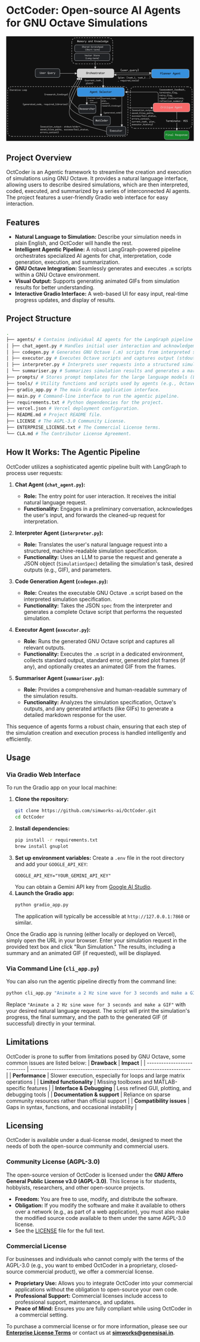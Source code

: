 # OctCoder: Open-source AI Agents for GNU Octave Simulations

![OctCoder Architecture](public/octcoder.png)

## Project Overview

OctCoder is an Agentic framework to streamline the creation and execution of simulations using GNU Octave. It provides a natural language interface, allowing users to describe desired simulations, which are then interpreted, coded, executed, and summarized by a series of interconnected AI agents. The project features a user-friendly Gradio web interface for easy interaction.

## Features

*   **Natural Language to Simulation:** Describe your simulation needs in plain English, and OctCoder will handle the rest.
*   **Intelligent Agentic Pipeline:** A robust LangGraph-powered pipeline orchestrates specialized AI agents for chat, interpretation, code generation, execution, and summarization.
*   **GNU Octave Integration:** Seamlessly generates and executes `.m` scripts within a GNU Octave environment.
*   **Visual Output:** Supports generating animated GIFs from simulation results for better understanding.
*   **Interactive Gradio Interface:** A web-based UI for easy input, real-time progress updates, and display of results.


## Project Structure

```bash
.
├── agents/ # Contains individual AI agents for the LangGraph pipeline
│ ├── chat_agent.py # Handles initial user interaction and acknowledgement.
│ ├── codegen.py # Generates GNU Octave (.m) scripts from interpreted specifications.
│ ├── executor.py # Executes Octave scripts and captures output (stdout, stderr, frames, GIF).
│ ├── interpreter.py # Interprets user requests into a structured simulation specification (JSON).
│ └── summariser.py # Summarizes simulation results and generates a markdown response.
├── prompts/ # Stores prompt templates for the large language models (LLMs)
├── tools/ # Utility functions and scripts used by agents (e.g., Octave runner, GIF maker)
├── gradio_app.py # The main Gradio application interface.
├── main.py # Command-line interface to run the agentic pipeline.
├── requirements.txt # Python dependencies for the project.
├── vercel.json # Vercel deployment configuration.
├── README.md # Project README file.
├── LICENSE # The AGPL-3.0 Community License.
├── ENTERPRISE_LICENSE.txt # The Commercial License terms.
└── CLA.md # The Contributor License Agreement.
```

## How It Works: The Agentic Pipeline

OctCoder utilizes a sophisticated agentic pipeline built with LangGraph to process user requests:

1.  **Chat Agent (`chat_agent.py`):**
    *   **Role:** The entry point for user interaction. It receives the initial natural language request.
    *   **Functionality:** Engages in a preliminary conversation, acknowledges the user's input, and forwards the cleaned-up request for interpretation.

2.  **Interpreter Agent (`interpreter.py`):**
    *   **Role:** Translates the user's natural language request into a structured, machine-readable simulation specification.
    *   **Functionality:** Uses an LLM to parse the request and generate a JSON object (`SimulationSpec`) detailing the simulation's task, desired outputs (e.g., GIF), and parameters.

3.  **Code Generation Agent (`codegen.py`):**
    *   **Role:** Creates the executable GNU Octave `.m` script based on the interpreted simulation specification.
    *   **Functionality:** Takes the JSON `spec` from the interpreter and generates a complete Octave script that performs the requested simulation.

4.  **Executor Agent (`executor.py`):**
    *   **Role:** Runs the generated GNU Octave script and captures all relevant outputs.
    *   **Functionality:** Executes the `.m` script in a dedicated environment, collects standard output, standard error, generated plot frames (if any), and optionally creates an animated GIF from the frames.

5.  **Summariser Agent (`summariser.py`):**
    *   **Role:** Provides a comprehensive and human-readable summary of the simulation results.
    *   **Functionality:** Analyzes the simulation specification, Octave's outputs, and any generated artifacts (like GIFs) to generate a detailed markdown response for the user.

This sequence of agents forms a robust chain, ensuring that each step of the simulation creation and execution process is handled intelligently and efficiently.


## Usage

### Via Gradio Web Interface
To run the Gradio app on your local machine:

1.  **Clone the repository:**
    ```bash
    git clone https://github.com/simworks-ai/OctCoder.git
    cd OctCoder
    ```
2.  **Install dependencies:**
    ```bash
    pip install -r requirements.txt
    brew install gnuplot
    ```
3.  **Set up environment variables:**
    Create a `.env` file in the root directory and add your `GOOGLE_API_KEY`:
    ```
    GOOGLE_API_KEY="YOUR_GEMINI_API_KEY"
    ```
    You can obtain a Gemini API key from [Google AI Studio](https://aistudio.google.com/app/apikey).
4.  **Launch the Gradio app:**
    ```bash
    python gradio_app.py
    ```
    The application will typically be accessible at `http://127.0.0.1:7860` or similar.

Once the Gradio app is running (either locally or deployed on Vercel), simply open the URL in your browser. Enter your simulation request in the provided text box and click "Run Simulation." The results, including a summary and an animated GIF (if requested), will be displayed.

### Via Command Line (`cli_app.py`)

You can also run the agentic pipeline directly from the command line:

```bash
python cli_app.py "Animate a 2 Hz sine wave for 3 seconds and make a GIF"
```

Replace `"Animate a 2 Hz sine wave for 3 seconds and make a GIF"` with your desired natural language request. The script will print the simulation's progress, the final summary, and the path to the generated GIF (if successful) directly in your terminal.

## Limitations

OctCoder is prone to suffer from limitations posed by GNU Octave, some common issues are listed below:
| **Drawback**                | **Impact**                                                          |
| --------------------------- | ------------------------------------------------------------------- |
| **Performance**             | Slower execution, especially for loops and large matrix operations  |
| **Limited functionality**   | Missing toolboxes and MATLAB-specific features                      |
| **Interface & Debugging**   | Less refined GUI, plotting, and debugging tools                     |
| **Documentation & support** | Reliance on sparse community resources rather than official support |
| **Compatibility issues**    | Gaps in syntax, functions, and occasional instability               |


## Licensing

OctCoder is available under a dual-license model, designed to meet the needs of both the open-source community and commercial users.

### Community License (AGPL-3.0)

The open-source version of OctCoder is licensed under the **GNU Affero General Public License v3.0 (AGPL-3.0)**. This license is for students, hobbyists, researchers, and other open-source projects.

-   **Freedom:** You are free to use, modify, and distribute the software.
-   **Obligation:** If you modify the software and make it available to others over a network (e.g., as part of a web application), you must also make the modified source code available to them under the same AGPL-3.0 license.
-   See the [LICENSE](LICENSE) file for the full text.

### Commercial License

For businesses and individuals who cannot comply with the terms of the AGPL-3.0 (e.g., you want to embed OctCoder in a proprietary, closed-source commercial product), we offer a commercial license.

-   **Proprietary Use:** Allows you to integrate OctCoder into your commercial applications without the obligation to open-source your own code.
-   **Professional Support:** Commercial licenses include access to professional support, maintenance, and updates.
-   **Peace of Mind:** Ensures you are fully compliant while using OctCoder in a commercial setting.

To purchase a commercial license or for more information, please see our [**Enterprise License Terms**](ENTERPRISE_LICENSE.txt) or contact us at **simworks@genesisai.in**.
